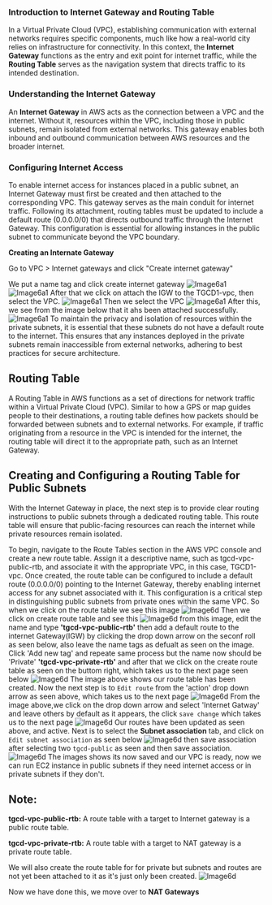 ### Introduction to Internet Gateway and Routing Table

In a Virtual Private Cloud (VPC), establishing communication with external networks requires specific components, much like how a real-world city relies on infrastructure for connectivity. In this context, the **Internet Gateway** functions as the entry and exit point for internet traffic, while the **Routing Table** serves as the navigation system that directs traffic to its intended destination.

### Understanding the Internet Gateway

An **Internet Gateway** in AWS acts as the connection between a VPC and the internet. Without it, resources within the VPC, including those in public subnets, remain isolated from external networks. This gateway enables both inbound and outbound communication between AWS resources and the broader internet.

### Configuring Internet Access

To enable internet access for instances placed in a public subnet, an Internet Gateway must first be created and then attached to the corresponding VPC. This gateway serves as the main conduit for internet traffic. Following its attachment, routing tables must be updated to include a default route (0.0.0.0/0) that directs outbound traffic through the Internet Gateway. This configuration is essential for allowing instances in the public subnet to communicate beyond the VPC boundary.

**Creating an Internate Gateway**

Go to VPC > Internet gateways and click "Create internet gateway"

We put a name tag and click create internet gateway
![Image6a1](./Images/image6c1.PNG)
![Image6a1](./Images/image6c2.PNG)
After that we click on attach the IGW to the TGCD1-vpc, then select the VPC.
![Image6a1](./Images/image6c3.PNG) Then we select the VPC
![Image6a1](./Images/image6c4.PNG)
After this, we see from the image below that it ahs been attached successfully. 
![Image6a1](./Images/image6c5.PNG)
To maintain the privacy and isolation of resources within the private subnets, it is essential that these subnets do not have a default route to the internet. This ensures that any instances deployed in the private subnets remain inaccessible from external networks, adhering to best practices for secure architecture.

## Routing Table
A Routing Table in AWS functions as a set of directions for network traffic within a Virtual Private Cloud (VPC). Similar to how a GPS or map guides people to their destinations, a routing table defines how packets should be forwarded between subnets and to external networks. For example, if traffic originating from a resource in the VPC is intended for the internet, the routing table will direct it to the appropriate path, such as an Internet Gateway.

## Creating and Configuring a Routing Table for Public Subnets
With the Internet Gateway in place, the next step is to provide clear routing instructions to public subnets through a dedicated routing table. This route table will ensure that public-facing resources can reach the internet while private resources remain isolated.

To begin, navigate to the Route Tables section in the AWS VPC console and create a new route table. Assign it a descriptive name, such as tgcd-vpc-public-rtb, and associate it with the appropriate VPC, in this case, TGCD1-vpc. Once created, the route table can be configured to include a default route (0.0.0.0/0) pointing to the Internet Gateway, thereby enabling internet access for any subnet associated with it. This configuration is a critical step in distinguishing public subnets from private ones within the same VPC.
So when we click on the route table we see this image
![Image6d](./Images/image6d1.PNG) Then we click on create route table and see this
![Image6d](./Images/image6d2.PNG)
from this image, edit the name and type **'tgcd-vpc-public-rtb'** then add a default route to the internet Gateway(IGW) by clicking the drop down arrow on the seconf roll as seen below, also leave the name tags as defualt as seen on the image. Click 'Add new tag' and repeate same process but the name now should be 'Private' **'tgcd-vpc-private-rtb'** and after that we click on the create route table as seen on the buttom right, which takes us to the next page seen below
![Image6d](./Images/image6d3.PNG)
The image above shows our route table has been created. Now the next step is to `Edit route` from the 'action' drop down arrow as seen above, which takes us to the next page
![Image6d](./Images/image6d4.PNG)
From the image above,we click on the drop down arrow and select 'Internet Gatway' and leave others by default as it appears, the click `save change` which takes us to the next page
![Image6d](./Images/image6d5.PNG)
Our routes have been updated as seen above, and active. Next is to select the **Subnet association** tab, and click on `Edit subnet association` as seen below
![Image6d](./Images/image6d6.PNG)
then save association after selecting two `tgcd-public` as seen and then save association. 
![Image6d](./Images/image6d7.PNG)
The images shows its now saved and our VPC is ready, now we can run EC2 instance in public subnets if they need internet access or in private subnets if they don't.

## Note:
**tgcd-vpc-public-rtb:** A route table with a target to Internet gateway is a public route table.

**tgcd-vpc-private-rtb:** A route table with a target to NAT gateway is a private route table.

We will also create the route table for for private but subnets and routes are not yet been attached to it as it's just only been created.
![Image6d](./Images/image6d8.PNG)

Now we have done this, we move over to **NAT Gateways**